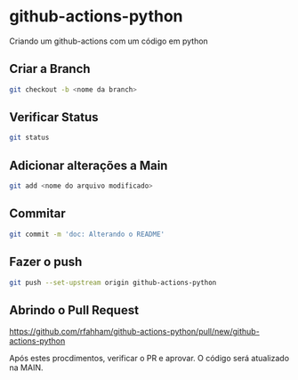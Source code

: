 # github-actions-python

Criando um github-actions com um código em python

## Criar a Branch

```bash
git checkout -b <nome da branch>
```

## Verificar Status 

```bash
git status
```

## Adicionar alterações a Main

```bash
git add <nome do arquivo modificado>
```

## Commitar 

```bash
git commit -m 'doc: Alterando o README'
```

## Fazer o push 

```bash
git push --set-upstream origin github-actions-python
```

## Abrindo o Pull Request

https://github.com/rfahham/github-actions-python/pull/new/github-actions-python

Após estes procdimentos, verificar o PR e aprovar. O código será atualizado na MAIN.
